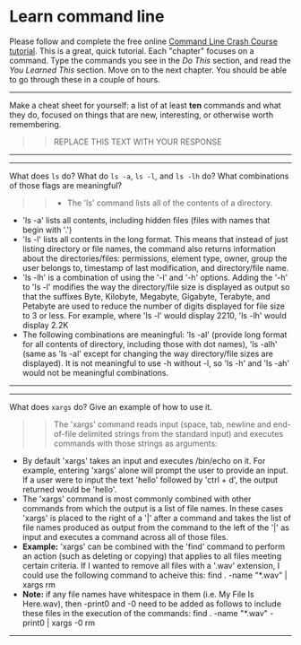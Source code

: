 # Learn command line

Please follow and complete the free online [Command Line Crash Course
tutorial](http://cli.learncodethehardway.org/book/). This is a great,
quick tutorial. Each "chapter" focuses on a command. Type the commands
you see in the _Do This_ section, and read the _You Learned This_
section. Move on to the next chapter. You should be able to go through
these in a couple of hours.


---

Make a cheat sheet for yourself: a list of at least **ten** commands and what they do, focused on things that are new, interesting, or otherwise worth remembering.

> > REPLACE THIS TEXT WITH YOUR RESPONSE

---


---

What does `ls` do? What do `ls -a`, `ls -l`, and `ls -lh` do? What combinations of those flags are meaningful?

> > * The 'ls' command lists all of the contents of a directory.
* 'ls -a' lists all contents, including hidden files (files with names that begin with '.')
* 'ls -l' lists all contents in the long format. This means that instead of just listing directory or file names, the command also returns information about the directories/files: permissions, element type, owner, group the user belongs to, timestamp of last modification, and directory/file name.
* 'ls -lh' is a combination of using the '-l' and '-h' options. Adding the '-h' to 'ls -l' modifies the way the directory/file size is displayed as output so that the suffixes Byte, Kilobyte, Megabyte, Gigabyte, Terabyte, and Petabyte are used to reduce the number of digits displayed for file size to 3 or less. For example, where 'ls -l' would display 2210, 'ls -lh' would display 2.2K
* The following combinations are meaningful: 'ls -al' (provide long format for all contents of directory, including those with dot names), 'ls -alh' (same as 'ls -al' except for changing the way directory/file sizes are displayed). It is not meaningful to use -h without -l, so 'ls -h' and 'ls -ah' would not be meaningful combinations.

---


---

What does `xargs` do? Give an example of how to use it.

> > The 'xargs' command reads input (space, tab, newline and end-of-file delimited strings from the standard input) and executes commands with those strings as arguments:
* By default 'xargs' takes an input and executes /bin/echo on it. For example, entering 'xargs' alone will prompt the user to provide an input. If a user were to input the text 'hello' followed by 'ctrl + d', the output returned would be 'hello'.
* The 'xargs' command is most commonly combined with other commands from which the output is a list of file names. In these cases 'xargs' is placed to the right of a '|' after a command and takes the list of file names produced as output from the command to the left of the '|' as input and executes a command across all of those files.
* **Example:** 'xargs' can be combined with the 'find' command to perform an action (such as deleting or copying) that applies to all files meeting certain criteria. If I wanted to remove all files with a '.wav' extension, I could use the following command to acheive this: find . -name "*.wav" | xargs rm
* **Note:** if any file names have whitespace in them (i.e. My File Is Here.wav), then -print0 and -0 need to be added as follows to include these files in the execution of the commands: find . -name "*.wav" -print0 | xargs -0 rm

---

